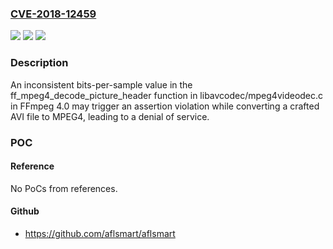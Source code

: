 ### [CVE-2018-12459](https://cve.mitre.org/cgi-bin/cvename.cgi?name=CVE-2018-12459)
![](https://img.shields.io/static/v1?label=Product&message=n%2Fa&color=blue)
![](https://img.shields.io/static/v1?label=Version&message=n%2Fa&color=blue)
![](https://img.shields.io/static/v1?label=Vulnerability&message=n%2Fa&color=brighgreen)

### Description

An inconsistent bits-per-sample value in the ff_mpeg4_decode_picture_header function in libavcodec/mpeg4videodec.c in FFmpeg 4.0 may trigger an assertion violation while converting a crafted AVI file to MPEG4, leading to a denial of service.

### POC

#### Reference
No PoCs from references.

#### Github
- https://github.com/aflsmart/aflsmart

